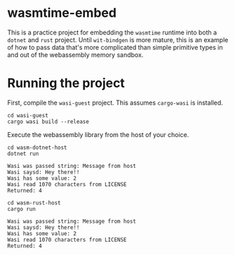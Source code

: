 # wasmtime-embed
This is a practice project for embedding the `wasmtime` runtime into both
a `dotnet` and `rust` project. Until `wit-bindgen` is more mature, this
is an example of how to pass data that's more complicated than simple
primitive types in and out of the webassembly memory sandbox.

# Running the project
First, compile the `wasi-guest` project. This assumes `cargo-wasi` is
installed.

```
cd wasi-guest
cargo wasi build --release
```

Execute the webassembly library from the host of your choice.

```
cd wasm-dotnet-host
dotnet run

Wasi was passed string: Message from host
Wasi saysd: Hey there!!
Wasi has some value: 2
Wasi read 1070 characters from LICENSE
Returned: 4
```

```
cd wasm-rust-host
cargo run

Wasi was passed string: Message from host
Wasi saysd: Hey there!!
Wasi has some value: 2
Wasi read 1070 characters from LICENSE
Returned: 4
```
